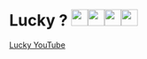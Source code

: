 # Lucky ? <img width='30' src='https://github.com/FabriqueNumeriquePau/HTML-CSS/blob/master/poussin1.png'><img width='30' src='https://github.com/FabriqueNumeriquePau/HTML-CSS/blob/master/poussin1.png'><img width='30' src='https://github.com/FabriqueNumeriquePau/HTML-CSS/blob/master/poussin1.png'><img width='30' src='https://github.com/FabriqueNumeriquePau/HTML-CSS/blob/master/poussin1.png'>

[Lucky YouTube](https://www.youtube.com/watch?v=NWr5pLWVXFE&feature=youtu.be)
